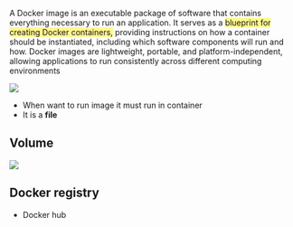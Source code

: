 A Docker image is an executable package of software that contains everything necessary to run an application. It serves as a <span style="background:#fff88f">blueprint for creating Docker containers,</span> providing instructions on how a container should be instantiated, including which software components will run and how. Docker images are lightweight, portable, and platform-independent, allowing applications to run consistently across different computing environments

![](https://i.imgur.com/hKLVhHF.png)

- When want to run image it must run in container
- It is a **file**

## Volume
![](https://i.imgur.com/qmf3zJP.png)


## Docker registry
- Docker hub


